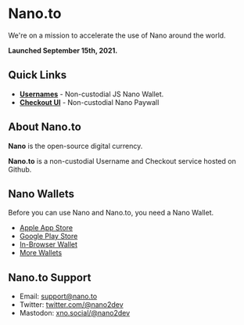 # Nano.to

We're on a mission to accelerate the use of Nano around the world. 

**Launched September 15th, 2021.**

## **Quick Links**

  - [**Usernames**](/usernames) - Non-custodial JS Nano Wallet.
  - [**Checkout UI**](/checkout) - Non-custodial Nano Paywall

## About Nano.to

**Nano** is the open-source digital currency.

**Nano.to** is a non-custodial Username and Checkout service hosted on Github. 

## Nano Wallets

Before you can use Nano and Nano.to, you need a Nano Wallet. 

- [Apple App Store](https://itunes.apple.com/us/app/natrium/id1451425707?ls=1&mt=8)
- [Google Play Store](https://play.google.com/store/apps/details?id=co.banano.natriumwallet)
- [In-Browser Wallet](https://nault.pro/) 
- [More Wallets](https://hub.nano.org/i/wallets/2)

## Nano.to Support

- Email: support@nano.to
- Twitter: [twitter.com/@nano2dev](https://twitter.com/nano2dev)
- Mastodon: [xno.social/@nano2dev](https://twitter.com/nano2dev)
